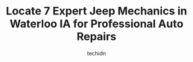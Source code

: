 ---
layout: ampstory
image: https://images.unsplash.com/photo-1532581140115-3e355d1ed1de?ixlib=rb-4.0.3&ixid=MnwxMjA3fDB8MHxwaG90by1wYWdlfHx8fGVufDB8fHx8&auto=format&fit=crop&w=640&h=853&q=80
author: techidn
featured: false
description: If youre in need of trustworthy and skilled Jeep Mechanic in Waterloo IA, USA, youll be pleased to discover the 7 best Jeep Mechanic in town. Their expertise and commitment to customer sat
title: Locate 7 Expert Jeep Mechanics in Waterloo IA for Professional Auto Repairs
cover:
   title: Locate 7 Expert Jeep Mechanics in Waterloo IA for Professional Auto Repairs
   subtitle: Rickpate
   background: https://images.unsplash.com/photo-1532581140115-3e355d1ed1de?ixlib=rb-4.0.3&ixid=MnwxMjA3fDB8MHxwaG90by1wYWdlfHx8fGVufDB8fHx8&auto=format&fit=crop&w=640&h=853&q=80

pages: 
 - layout: thirds
   top: <h1>#1 Boubin Automotive Service</h1>
   bottom: "<p>I was traveling through town - not a regular customer...I brought my trailer in on one rim with a shredded tire...Sean dropped everything and got me back on the road very</p>"
   background: https://www.knot35.com/toplist/wp-content/uploads/2023/06/best-jeep-mechanic-1-in-waterloo-ia-1685839512.jpeg
   backgroundblur: true
 - layout: thirds
   top: <h1>#2 Jim Lind Service</h1>
   bottom: "<p>230 E Ridgeway Ave, Waterloo, IA 50702, United States</p>"
   background: https://www.knot35.com/toplist/wp-content/uploads/2023/06/best-jeep-mechanic-2-in-waterloo-ia-1685839512.jpeg
   cta:
      link: https://www.knot35.com/toplist/locate-7-expert-jeep-mechanics-in-waterloo-ia-for-professional-auto-repairs/
      text: Locate 7 Expert Jeep Mechanics in Waterloo IA for Professional Auto Repairs
 - layout: thirds
   top: <h1>#3 Corkys Car Care</h1>
   bottom: "<p>451 W Parker St, Waterloo, IA 50703, United States</p>"
   background: https://www.knot35.com/toplist/wp-content/uploads/2023/06/best-jeep-mechanic-3-in-waterloo-ia-1685839513.png
   cta:
      link: https://www.knot35.com/toplist/locate-7-expert-jeep-mechanics-in-waterloo-ia-for-professional-auto-repairs/
      text: Locate 7 Expert Jeep Mechanics in Waterloo IA for Professional Auto Repairs
 - layout: thirds
   top: <h1>#4 Murphys Auto Service</h1>
   bottom: "<p>414 E 7th St, Waterloo, IA 50703, United States</p>"
   background: https://images.unsplash.com/photo-1496096265110-f83ad7f96608?ixlib=rb-4.0.3&ixid=MnwxMjA3fDB8MHxwaG90by1wYWdlfHx8fGVufDB8fHx8&auto=format&fit=crop&w=640&h=853&q=80
   cta:
      link: https://www.knot35.com/toplist/locate-7-expert-jeep-mechanics-in-waterloo-ia-for-professional-auto-repairs/
      text: Locate 7 Expert Jeep Mechanics in Waterloo IA for Professional Auto Repairs
 - layout: thirds
   top: <h1>#5 Metro Transmission & Auto Repair</h1>
   bottom: "<p>326 W 10th St, Waterloo, IA 50702, United States</p>"
   background: https://images.unsplash.com/photo-1567360425618-1594206637d2?ixlib=rb-4.0.3&ixid=MnwxMjA3fDB8MHxwaG90by1wYWdlfHx8fGVufDB8fHx8&auto=format&fit=crop&w=640&h=853&q=80
   cta:
      link: https://www.knot35.com/toplist/locate-7-expert-jeep-mechanics-in-waterloo-ia-for-professional-auto-repairs/
      text: Locate 7 Expert Jeep Mechanics in Waterloo IA for Professional Auto Repairs
 - layout: thirds
   top: <h1>#6 Nates Auto Repair</h1>
   bottom: "<p>1821 Commercial St, Waterloo, IA 50703, United States</p>"
   background: https://images.unsplash.com/photo-1531169509526-f8f1fdaa4a67?ixlib=rb-4.0.3&ixid=MnwxMjA3fDB8MHxwaG90by1wYWdlfHx8fGVufDB8fHx8&auto=format&fit=crop&w=640&h=853&q=80
   cta:
      link: https://www.knot35.com/toplist/locate-7-expert-jeep-mechanics-in-waterloo-ia-for-professional-auto-repairs/
      text: Locate 7 Expert Jeep Mechanics in Waterloo IA for Professional Auto Repairs
 - layout: thirds
   top: <h1>#7 Crossroads Auto Repair</h1>
   bottom: "<p>1304 Commercial St, Waterloo, IA 50702, United States</p>"
   background: https://images.unsplash.com/photo-1595364397663-fca4f075d796?ixlib=rb-4.0.3&ixid=MnwxMjA3fDB8MHxwaG90by1wYWdlfHx8fGVufDB8fHx8&auto=format&fit=crop&w=640&h=853&q=80
   cta:
      link: https://www.knot35.com/toplist/locate-7-expert-jeep-mechanics-in-waterloo-ia-for-professional-auto-repairs/
      text: Locate 7 Expert Jeep Mechanics in Waterloo IA for Professional Auto Repairs
 - layout: thirds
   middle: Continue reading...
   background: https://images.unsplash.com/photo-1527066579998-dbbae57f45ce?ixlib=rb-4.0.3&ixid=MnwxMjA3fDB8MHxwaG90by1wYWdlfHx8fGVufDB8fHx8&auto=format&fit=crop&w=640&h=853&q=80
   cta:
      link: https://www.knot35.com/toplist/locate-7-expert-jeep-mechanics-in-waterloo-ia-for-professional-auto-repairs/
      text: Locate 7 Expert Jeep Mechanics in Waterloo IA for Professional Auto Repairs
      
---